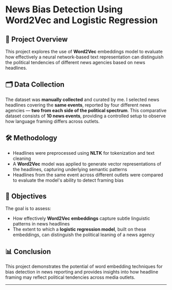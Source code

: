 # News Bias Detection Using Word2Vec and Logistic Regression

## 📄 Project Overview  
This project explores the use of **Word2Vec** embeddings model to evaluate how effectively a neural network-based text representation can distinguish the political tendencies of different news agencies based on news headlines.

## 🗂️ Data Collection  
The dataset was **manually collected** and curated by me. I selected news headlines covering the **same events**, reported by four different news agencies — **two from each side of the political spectrum**. This comparative dataset consists of **10 news events**, providing a controlled setup to observe how language framing differs across outlets.

## 🛠️ Methodology  
- Headlines were preprocessed using **NLTK** for tokenization and text cleaning  
- A **Word2Vec** model was applied to generate vector representations of the headlines, capturing underlying semantic patterns  
- Headlines from the same event across different outlets were compared to evaluate the model's ability to detect framing bias  

## 🎯 Objectives  
The goal is to assess:  
- How effectively **Word2Vec embeddings** capture subtle linguistic patterns in news headlines  
- The extent to which a **logistic regression model**, built on these embeddings, can distinguish the political leaning of a news agency  

## 📊 Conclusion  
This project demonstrates the potential of word embedding techniques for bias detection in news reporting and provides insights into how headline framing may reflect political tendencies across media outlets.

---
